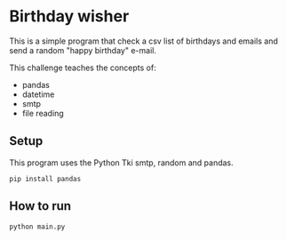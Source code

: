 # Birthday wisher

This is a simple program that check a csv list of birthdays and emails and send a random "happy birthday" e-mail.


This challenge teaches the concepts of:

 - pandas
 - datetime
 - smtp
 - file reading

## Setup

This program uses the Python Tki smtp, random and pandas.

```
pip install pandas
```

## How to run

```
python main.py
```